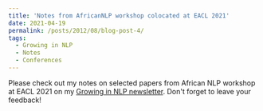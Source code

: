 ```yaml
---
title: 'Notes from AfricanNLP workshop colocated at EACL 2021'
date: 2021-04-19
permalink: /posts/2012/08/blog-post-4/
tags:
  - Growing in NLP
  - Notes
  - Conferences
---
```


Please check out my notes on selected papers from African NLP workshop at EACL 2021 on my [Growing in NLP newsletter](https://aogayo.substack.com/p/notes-from-africannlp-workshop-colocated). Don't forget to leave your feedback!
